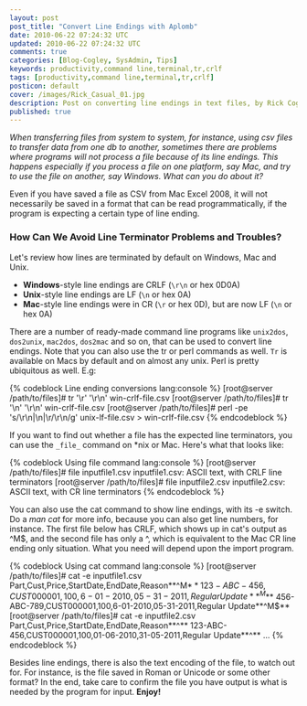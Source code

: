 ```yaml
---           
layout: post
post_title: "Convert Line Endings with Aplomb"
date: 2010-06-22 07:24:32 UTC
updated: 2010-06-22 07:24:32 UTC
comments: true
categories: [Blog-Cogley, SysAdmin, Tips]
keywords: productivity,command line,terminal,tr,crlf
tags: [productivity,command line,terminal,tr,crlf]
posticon: default
cover: /images/Rick_Casual_01.jpg
description: Post on converting line endings in text files, by Rick Cogley.
published: true
---
```


_When transferring files from system to system, for instance, using csv files to transfer data from one db to another, sometimes there are problems where programs will not process a file because of its line endings. This happens especially if you process a file on one platform, say Mac, and try to use the file on another, say Windows. What can you do about it?_

<!--more--> 

Even if you have saved a file as CSV from Mac Excel 2008, it will not necessarily be saved in a format that can be read programmatically, if the program is expecting a certain type of line ending. 

### How Can We Avoid Line Terminator Problems and Troubles?

Let's review how lines are terminated by default on Windows, Mac and Unix. 

* **Windows**-style line endings are CRLF (`\r\n` or hex 0D0A)
* **Unix**-style line endings are LF (`\n` or hex 0A)
* **Mac**-style line endings were in CR (`\r` or hex 0D), but are now LF (`\n` or hex 0A)

There are a number of ready-made command line programs like `unix2dos`, `dos2unix`, `mac2dos`, `dos2mac` and so on, that can be used to convert line endings. Note that you can also use the tr or perl commands as well. `Tr` is available on Macs by default and on almost any unix. Perl is pretty ubiquitous as well. E.g:

{% codeblock Line ending conversions lang:console %}
[root@server /path/to/files]# tr '\r' '\r\n' win-crlf-file.csv
[root@server /path/to/files]# tr '\n' '\r\n' win-crlf-file.csv
[root@server /path/to/files]# perl -pe 's/\r\n|\n|\r/\r\n/g' unix-lf-file.csv > win-crlf-file.csv
{% endcodeblock %} 

If you want to find out whether a file has the expected line terminators, you can use the `_file_` command on *nix or Mac. Here's what that looks like: 

{% codeblock Using file command lang:console %}
[root@server /path/to/files]# file inputfile1.csv 
inputfile1.csv: ASCII text, with CRLF line terminators
[root@server /path/to/files]# file inputfile2.csv 
inputfile2.csv: ASCII text, with CR line terminators
{% endcodeblock %} 

You can also use the cat command to show line endings, with its -e switch. Do a _man cat_ for more info, because you can also get line numbers, for instance. The first file below has CRLF, which shows up in cat's output as ^M$, and the second file has only a ^, which is equivalent to the Mac CR line ending only situation. What you need will depend upon the import program. 

{% codeblock Using cat command lang:console %}
[root@server /path/to/files]# cat -e inputfile1.csv
Part,Cust,Price,StartDate,EndDate,Reason**^M$**
123-ABC-456,CUST000001,100,6-01-2010,05-31-2011,Regular Update**^M$**
456-ABC-789,CUST000001,100,6-01-2010,05-31-2011,Regular Update**^M$**
[root@server /path/to/files]# cat -e inputfile2.csv
Part,Cust,Price,StartDate,EndDate,Reason**^**
123-ABC-456,CUST000001,100,01-06-2010,31-05-2011,Regular Update**^**
...
{% endcodeblock %} 

Besides line endings, there is also the text encoding of the file, to watch out for. For instance, is the file saved in Roman or Unicode or some other format? In the end, take care to confirm the file you have output is what is needed by the program for input. **Enjoy!**


